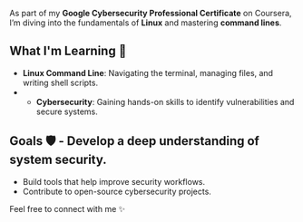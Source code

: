 As part of my **Google Cybersecurity Professional Certificate** on Coursera, I’m diving into the fundamentals of **Linux** and mastering **command lines**. 

## What I'm Learning 🚀 
- **Linux Command Line**: Navigating the terminal, managing files, and writing shell scripts.
- - **Cybersecurity**: Gaining hands-on skills to identify vulnerabilities and secure systems.
 
 ## Goals 🛡️ - Develop a deep understanding of system security. 
 - Build tools that help improve security workflows.
 - Contribute to open-source cybersecurity projects.

Feel free to connect with me ✨
